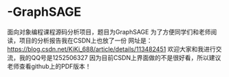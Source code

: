 # -GraphSAGE
面向对象编程课程源码分析项目，题目为GraphSAGE
为了方便同学们和老师阅读，项目的分析报告我在CSDN上也放了一份
网址是：https://blog.csdn.net/KiKi_688/article/details/113482451
欢迎大家和我进行交流，我的QQ号是1252506327
              因为目前CSDN上界面做的不是很好看，所以建议老师查看github上的PDF版本！

